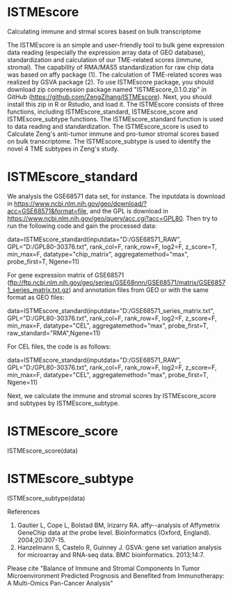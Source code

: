 # ISTMEscore
Calculating immune and strmal scores based on bulk transcriptome

The ISTMEscore is an simple and user-friendly tool to bulk gene expression data reading (especially the expression array data of GEO database), standardization and calculation of our TME-related scores (immune, stromal). The capability of RMA/MAS5 standardization for raw chip data was based on affy package (1). The calculation of TME-related scores was realized by GSVA package (2).
To use ISTMEscore package, you should download zip compression package named "ISTMEscore_0.1.0.zip" in GitHub (https://github.com/ZengZihang/ISTMEscore). Next, you should install this zip in R or Rstudio, and load it.
The ISTMEscore consists of three functions, including ISTMEscore_standard, ISTMEscore_score and ISTMEscore_subtype functions. The ISTMEscore_standard function is used to data reading and standardization. The ISTMEscore_score is used to Calculate Zeng's anti-tumor immune and pro-tumor stromal scores based on bulk transcriptome. The ISTMEscore_subtype is used to identify the novel 4 TME subtypes in Zeng's study.


# ISTMEscore_standard
We analysis the GSE68571 data set, for instance. The inputdata is download in https://www.ncbi.nlm.nih.gov/geo/download/?acc=GSE68571&format=file, and the GPL is download in https://www.ncbi.nlm.nih.gov/geo/query/acc.cgi?acc=GPL80. Then try to run the following code and gain the processed data:

data=ISTMEscore_standard(inputdata="D:/GSE68571_RAW", GPL="D:/GPL80-30376.txt", rank_col=F, rank_row=F, log2=F, z_score=T, min_max=F, datatype="chip_matrix", aggregatemethod="max", probe_first=T, Ngene=11)

For gene expression matrix of GSE68571 (ftp://ftp.ncbi.nlm.nih.gov/geo/series/GSE68nnn/GSE68571/matrix/GSE68571_series_matrix.txt.gz) and annotation files from GEO or with the same format as GEO files: 

data=ISTMEscore_standard(inputdata="D:/GSE68571_series_matrix.txt", GPL="D:/GPL80-30376.txt", rank_col=F, rank_row=F, log2=F, z_score=F, min_max=F, datatype="CEL", aggregatemethod="max", probe_first=T, raw_standard="RMA",Ngene=11)

For CEL files, the code is as follows:

data=ISTMEscore_standard(inputdata="D:/GSE68571_RAW", GPL="D:/GPL80-30376.txt", rank_col=F, rank_row=F, log2=F, z_score=F, min_max=F, datatype="CEL", aggregatemethod="max", probe_first=T, Ngene=11)

Next, we calculate the immune and stromal scores by ISTMEscore_score and subtypes by ISTMEscore_subtype.
# ISTMEscore_score
ISTMEscore_score(data)

# ISTMEscore_subtype
ISTMEscore_subtype(data)

References
1.	Gautier L, Cope L, Bolstad BM, Irizarry RA. affy--analysis of Affymetrix GeneChip data at the probe level. Bioinformatics (Oxford, England). 2004;20:307-15.
2.	Hanzelmann S, Castelo R, Guinney J. GSVA: gene set variation analysis for microarray and RNA-seq data. BMC bioinformatics. 2013;14:7.

Please cite "Balance of Immune and Stromal Components In Tumor Microenvironment Predicted Prognosis and Benefited from Immunotherapy: A Multi-Omics Pan-Cancer Analysis"
